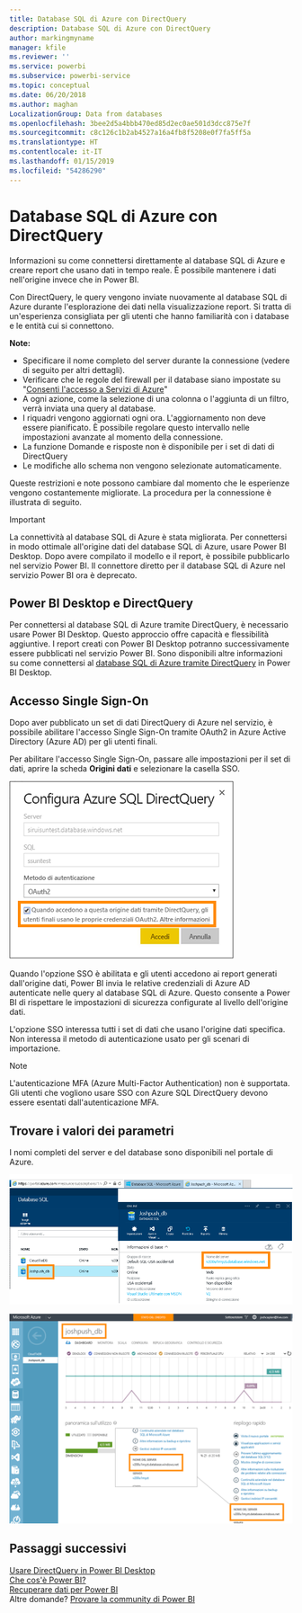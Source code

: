 ```yaml
---
title: Database SQL di Azure con DirectQuery
description: Database SQL di Azure con DirectQuery
author: markingmyname
manager: kfile
ms.reviewer: ''
ms.service: powerbi
ms.subservice: powerbi-service
ms.topic: conceptual
ms.date: 06/20/2018
ms.author: maghan
LocalizationGroup: Data from databases
ms.openlocfilehash: 3bee2d5a4bbb470ed85d2ec0ae501d3dcc875e7f
ms.sourcegitcommit: c8c126c1b2ab4527a16a4fb8f5208e0f7fa5ff5a
ms.translationtype: HT
ms.contentlocale: it-IT
ms.lasthandoff: 01/15/2019
ms.locfileid: "54286290"
---
```

# <a name="azure-sql-database-with-directquery"></a>Database SQL di Azure con DirectQuery
Informazioni su come connettersi direttamente al database SQL di Azure e creare report che usano dati in tempo reale. È possibile mantenere i dati nell'origine invece che in Power BI.

Con DirectQuery, le query vengono inviate nuovamente al database SQL di Azure durante l'esplorazione dei dati nella visualizzazione report. Si tratta di un'esperienza consigliata per gli utenti che hanno familiarità con i database e le entità cui si connettono.

**Note:**

* Specificare il nome completo del server durante la connessione (vedere di seguito per altri dettagli).
* Verificare che le regole del firewall per il database siano impostate su "[Consenti l'accesso a Servizi di Azure](https://msdn.microsoft.com/library/azure/ee621782.aspx)"
* A ogni azione, come la selezione di una colonna o l'aggiunta di un filtro, verrà inviata una query al database.
* I riquadri vengono aggiornati ogni ora. L'aggiornamento non deve essere pianificato. È possibile regolare questo intervallo nelle impostazioni avanzate al momento della connessione.
* La funzione Domande e risposte non è disponibile per i set di dati di DirectQuery
* Le modifiche allo schema non vengono selezionate automaticamente.

Queste restrizioni e note possono cambiare dal momento che le esperienze vengono costantemente migliorate. La procedura per la connessione è illustrata di seguito.

> [!Important]
> La connettività al database SQL di Azure è stata migliorata.  Per connettersi in modo ottimale all'origine dati del database SQL di Azure, usare Power BI Desktop.  Dopo avere compilato il modello e il report, è possibile pubblicarlo nel servizio Power BI.  Il connettore diretto per il database SQL di Azure nel servizio Power BI ora è deprecato.
>

## <a name="power-bi-desktop-and-directquery"></a>Power BI Desktop e DirectQuery
Per connettersi al database SQL di Azure tramite DirectQuery, è necessario usare Power BI Desktop. Questo approccio offre capacità e flessibilità aggiuntive. I report creati con Power BI Desktop potranno successivamente essere pubblicati nel servizio Power BI. Sono disponibili altre informazioni su come connettersi al [database SQL di Azure tramite DirectQuery](desktop-use-directquery.md) in Power BI Desktop. 

## <a name="single-sign-on"></a>Accesso Single Sign-On

Dopo aver pubblicato un set di dati DirectQuery di Azure nel servizio, è possibile abilitare l'accesso Single Sign-On tramite OAuth2 in Azure Active Directory (Azure AD) per gli utenti finali. 

Per abilitare l'accesso Single Sign-On, passare alle impostazioni per il set di dati, aprire la scheda **Origini dati** e selezionare la casella SSO.

![Finestra di dialogo Configura Azure SQL DirectQuery](media/service-azure-sql-database-with-direct-connect/sso-dialog.png)

Quando l'opzione SSO è abilitata e gli utenti accedono ai report generati dall'origine dati, Power BI invia le relative credenziali di Azure AD autenticate nelle query al database SQL di Azure. Questo consente a Power BI di rispettare le impostazioni di sicurezza configurate al livello dell'origine dati.

L'opzione SSO interessa tutti i set di dati che usano l'origine dati specifica. Non interessa il metodo di autenticazione usato per gli scenari di importazione.

> [!Note]
> L'autenticazione MFA (Azure Multi-Factor Authentication) non è supportata. Gli utenti che vogliono usare SSO con Azure SQL DirectQuery devono essere esentati dall'autenticazione MFA.
>

## <a name="finding-parameter-values"></a>Trovare i valori dei parametri
I nomi completi del server e del database sono disponibili nel portale di Azure.

![](media/service-azure-sql-database-with-direct-connect/azureportnew_update.png)

![](media/service-azure-sql-database-with-direct-connect/azureportal_update.png)

## <a name="next-steps"></a>Passaggi successivi
[Usare DirectQuery in Power BI Desktop](desktop-use-directquery.md)  
[Che cos'è Power BI?](power-bi-overview.md)  
[Recuperare dati per Power BI](service-get-data.md)  
Altre domande? [Provare la community di Power BI](http://community.powerbi.com/)
